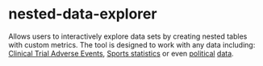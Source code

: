 # nested-data-explorer

Allows users to interactively explore data sets by creating nested tables with custom metrics.  The tool is designed to work with any data including: [Clinical Trial Adverse Events](https://rhoinc.github.io/nested-data-explorer/test-page/aes/),  [Sports statistics](https://rhoinc.github.io/nested-data-explorer/test-page/nba/) or even [political](https://rhoinc.github.io/nested-data-explorer/test-page/presidents/) [data](https://rhoinc.github.io/nested-data-explorer/test-page/congress/). 
